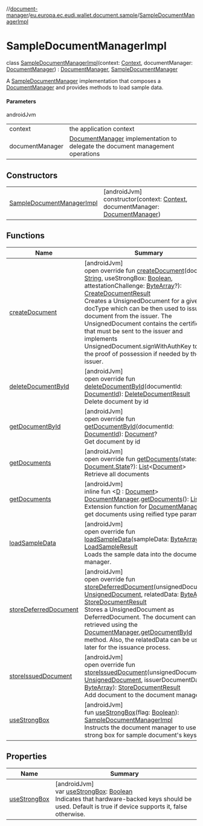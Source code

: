 //[document-manager](../../../index.md)/[eu.europa.ec.eudi.wallet.document.sample](../index.md)/[SampleDocumentManagerImpl](index.md)

# SampleDocumentManagerImpl

class [SampleDocumentManagerImpl](index.md)(context: [Context](https://developer.android.com/reference/kotlin/android/content/Context.html), documentManager: [DocumentManager](../../eu.europa.ec.eudi.wallet.document/-document-manager/index.md)) : [DocumentManager](../../eu.europa.ec.eudi.wallet.document/-document-manager/index.md), [SampleDocumentManager](../-sample-document-manager/index.md)

A [SampleDocumentManager](../-sample-document-manager/index.md) implementation that composes a [DocumentManager](../../eu.europa.ec.eudi.wallet.document/-document-manager/index.md) and provides methods to load sample data.

#### Parameters

androidJvm

| | |
|---|---|
| context | the application context |
| documentManager | [DocumentManager](../../eu.europa.ec.eudi.wallet.document/-document-manager/index.md) implementation to delegate the document management operations |

## Constructors

| | |
|---|---|
| [SampleDocumentManagerImpl](-sample-document-manager-impl.md) | [androidJvm]<br>constructor(context: [Context](https://developer.android.com/reference/kotlin/android/content/Context.html), documentManager: [DocumentManager](../../eu.europa.ec.eudi.wallet.document/-document-manager/index.md)) |

## Functions

| Name                                                                                                          | Summary                                                                                                                                                                                                                                                                                                                                                                                                                                                                                                                                                                                                                                                                                                                                                                                                                                                |
|---------------------------------------------------------------------------------------------------------------|--------------------------------------------------------------------------------------------------------------------------------------------------------------------------------------------------------------------------------------------------------------------------------------------------------------------------------------------------------------------------------------------------------------------------------------------------------------------------------------------------------------------------------------------------------------------------------------------------------------------------------------------------------------------------------------------------------------------------------------------------------------------------------------------------------------------------------------------------------|
| [createDocument](../../eu.europa.ec.eudi.wallet.document/-document-manager/create-document.md)                | [androidJvm]<br>open override fun [createDocument](../../eu.europa.ec.eudi.wallet.document/-document-manager/create-document.md)(docType: [String](https://kotlinlang.org/api/latest/jvm/stdlib/kotlin/-string/index.html), useStrongBox: [Boolean](https://kotlinlang.org/api/latest/jvm/stdlib/kotlin/-boolean/index.html), attestationChallenge: [ByteArray](https://kotlinlang.org/api/latest/jvm/stdlib/kotlin/-byte-array/index.html)?): [CreateDocumentResult](../../eu.europa.ec.eudi.wallet.document/-create-document-result/index.md)<br>Creates a UnsignedDocument for a given docType which can be then used to issue the document from the issuer. The UnsignedDocument contains the certificate that must be sent to the issuer and implements UnsignedDocument.signWithAuthKey to sign the proof of possession if needed by the issuer. |
| [deleteDocumentById](../../eu.europa.ec.eudi.wallet.document/-document-manager/delete-document-by-id.md)      | [androidJvm]<br>open override fun [deleteDocumentById](../../eu.europa.ec.eudi.wallet.document/-document-manager/delete-document-by-id.md)(documentId: [DocumentId](../../eu.europa.ec.eudi.wallet.document/index.md#659369697%2FClasslikes%2F1351694608)): [DeleteDocumentResult](../../eu.europa.ec.eudi.wallet.document/-delete-document-result/index.md)<br>Delete document by id                                                                                                                                                                                                                                                                                                                                                                                                                                                                  |
| [getDocumentById](../../eu.europa.ec.eudi.wallet.document/-document-manager/get-document-by-id.md)            | [androidJvm]<br>open override fun [getDocumentById](../../eu.europa.ec.eudi.wallet.document/-document-manager/get-document-by-id.md)(documentId: [DocumentId](../../eu.europa.ec.eudi.wallet.document/index.md#659369697%2FClasslikes%2F1351694608)): [Document](../../eu.europa.ec.eudi.wallet.document/-document/index.md)?<br>Get document by id                                                                                                                                                                                                                                                                                                                                                                                                                                                                                                    |
| [getDocuments](../../eu.europa.ec.eudi.wallet.document/-document-manager/get-documents.md)                    | [androidJvm]<br>open override fun [getDocuments](../../eu.europa.ec.eudi.wallet.document/-document-manager/get-documents.md)(state: [Document.State](../../eu.europa.ec.eudi.wallet.document/-document/-state/index.md)?): [List](https://kotlinlang.org/api/latest/jvm/stdlib/kotlin.collections/-list/index.html)&lt;[Document](../../eu.europa.ec.eudi.wallet.document/-document/index.md)&gt;<br>Retrieve all documents                                                                                                                                                                                                                                                                                                                                                                                                                            |
| [getDocuments](../../eu.europa.ec.eudi.wallet.document/get-documents.md)                                      | [androidJvm]<br>inline fun &lt;[D](../../eu.europa.ec.eudi.wallet.document/get-documents.md) : [Document](../../eu.europa.ec.eudi.wallet.document/-document/index.md)&gt; [DocumentManager](../../eu.europa.ec.eudi.wallet.document/-document-manager/index.md).[getDocuments](../../eu.europa.ec.eudi.wallet.document/get-documents.md)(): [List](https://kotlinlang.org/api/latest/jvm/stdlib/kotlin.collections/-list/index.html)&lt;[D](../../eu.europa.ec.eudi.wallet.document/get-documents.md)&gt;<br>Extension function for [DocumentManager](../../eu.europa.ec.eudi.wallet.document/-document-manager/index.md) to get documents using reified type parameter                                                                                                                                                                                |
| [loadSampleData](load-sample-data.md)                                                                         | [androidJvm]<br>open override fun [loadSampleData](load-sample-data.md)(sampleData: [ByteArray](https://kotlinlang.org/api/latest/jvm/stdlib/kotlin/-byte-array/index.html)): [LoadSampleResult](../-load-sample-result/index.md)<br>Loads the sample data into the document manager.                                                                                                                                                                                                                                                                                                                                                                                                                                                                                                                                                                  |
| [storeDeferredDocument](../../eu.europa.ec.eudi.wallet.document/-document-manager/store-deferred-document.md) | [androidJvm]<br>open override fun [storeDeferredDocument](../../eu.europa.ec.eudi.wallet.document/-document-manager/store-deferred-document.md)(unsignedDocument: [UnsignedDocument](../../eu.europa.ec.eudi.wallet.document/-unsigned-document/index.md), relatedData: [ByteArray](https://kotlinlang.org/api/latest/jvm/stdlib/kotlin/-byte-array/index.html)): [StoreDocumentResult](../../eu.europa.ec.eudi.wallet.document/-store-document-result/index.md)<br>Stores a UnsignedDocument as DeferredDocument. The document can be retrieved using the [DocumentManager.getDocumentById](../../eu.europa.ec.eudi.wallet.document/-document-manager/get-document-by-id.md) method. Also, the relatedData can be used later for the issuance process.                                                                                                |
| [storeIssuedDocument](../../eu.europa.ec.eudi.wallet.document/-document-manager/store-issued-document.md)     | [androidJvm]<br>open override fun [storeIssuedDocument](../../eu.europa.ec.eudi.wallet.document/-document-manager/store-issued-document.md)(unsignedDocument: [UnsignedDocument](../../eu.europa.ec.eudi.wallet.document/-unsigned-document/index.md), issuerDocumentData: [ByteArray](https://kotlinlang.org/api/latest/jvm/stdlib/kotlin/-byte-array/index.html)): [StoreDocumentResult](../../eu.europa.ec.eudi.wallet.document/-store-document-result/index.md)<br>Add document to the document manager.                                                                                                                                                                                                                                                                                                                                           |
| [useStrongBox](use-strong-box.md)                                                                             | [androidJvm]<br>fun [useStrongBox](use-strong-box.md)(flag: [Boolean](https://kotlinlang.org/api/latest/jvm/stdlib/kotlin/-boolean/index.html)): [SampleDocumentManagerImpl](index.md)<br>Instructs the document manager to use strong box for sample document's keys.                                                                                                                                                                                                                                                                                                                                                                                                                                                                                                                                                                                 |

## Properties

| Name                              | Summary                                                                                                                                                                                                                                                  |
|-----------------------------------|----------------------------------------------------------------------------------------------------------------------------------------------------------------------------------------------------------------------------------------------------------|
| [useStrongBox](use-strong-box.md) | [androidJvm]<br>var [useStrongBox](use-strong-box.md): [Boolean](https://kotlinlang.org/api/latest/jvm/stdlib/kotlin/-boolean/index.html)<br>Indicates that hardware-backed keys should be used. Default is true if device supports it, false otherwise. |
